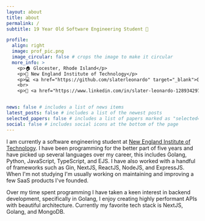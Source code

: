 ```yaml
---
layout: about
title: about
permalink: /
subtitle: 19 Year Old Software Engineering Student 🌱

profile:
  align: right
  image: prof_pic.png
  image_circular: false # crops the image to make it circular
  more_info: >
    <p>🏠 Glocester, Rhode Island</p>
    <p>🏫 New England Institute of Technology</p>
    <p>💻 <a href="https://github.com/slaterleonardo" target="_blank">GitHub</a></p>
    <br>
    <p>🧑 <a href="https://www.linkedin.com/in/slater-leonardo-128934297/" target="_blank">LinkedIn</a></p>


news: false # includes a list of news items
latest_posts: false # includes a list of the newest posts
selected_papers: false # includes a list of papers marked as "selected={true}"
social: false # includes social icons at the bottom of the page
---
```


I am currently a software engineering student at [New England Institute of Technology](https://www.neit.edu/). I have been programming for the better part of five years and have picked up several languages over my career, this includes Golang, Python, JavaScript, TypeScript, and EJS. I have also worked with a handful of frameworks such as Gin, NextJS, ReactJS, NodeJS, and ExpressJS. When I'm not studying I'm usually working on maintaining and improving a few SaaS products I've founded.

Over my time spent programming I have taken a keen interest in backend development, specifically in Golang, I enjoy creating highly performant APIs with beautiful architecture. Currently my favorite tech stack is NextJS, Golang, and MongoDB.

